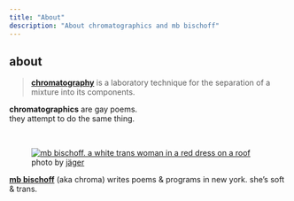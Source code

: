 ```yaml
---
title: "About"
description: "About chromatographics and mb bischoff"
---
```


## about

> [**chromatography**](https://en.wikipedia.org/wiki/Chromatography) is a laboratory technique for the separation of a mixture into its components.

**chromatographics** are gay poems.  
they attempt to do the same thing.

<br>

<figure>
  <a href="https://www.instagram.com/p/DNGzHe7vYZh/"><img src="/images/mb.webp" alt="mb bischoff. a white trans woman in a red dress on a roof"></a>
  <figcaption>photo by <a href="https://www.instagram.com/ashtray_angels/">jäger</a></figcaption>
</figure>

[**<span class="first-name">mb</span> bischoff**](https://mbbischoff.com) (aka chroma) writes poems & programs in new york. she’s soft & trans.